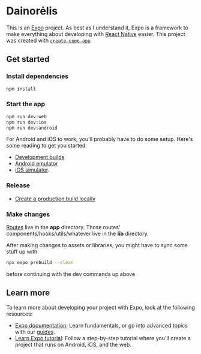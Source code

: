 # Dainorėlis

This is an [Expo](https://expo.dev) project. As best as I understand it, Expo is a framework to make everything about developing with [React Native](https://reactnative.dev/) easier. This project was created with [`create-expo-app`](https://www.npmjs.com/package/create-expo-app).

## Get started

### Install dependencies

```bash
npm install
```

### Start the app

```bash
npm run dev:web
npm run dev:ios
npm run dev:android
```

For Android and iOS to work, you'll probably have to do some setup. Here's some reading to get you started:

- [Development builds](https://docs.expo.dev/develop/development-builds/introduction/)
- [Android emulator](https://docs.expo.dev/workflow/android-studio-emulator/)
- [iOS simulator](https://docs.expo.dev/workflow/ios-simulator/).

### Release

- [Create a production build locally](https://docs.expo.dev/guides/local-app-production/#app-submission-using-app-store-connect)

### Make changes

[Routes](https://docs.expo.dev/router/introduction) live in the **app** directory. Those routes' components/hooks/utils/whatever live in the **lib** directory.

After making changes to assets or libraries, you might have to sync some stuff up with

```bash
npx expo prebuild --clean
```

before continuing with the dev commands up above

## Learn more

To learn more about developing your project with Expo, look at the following resources:

- [Expo documentation](https://docs.expo.dev/): Learn fundamentals, or go into advanced topics with our [guides](https://docs.expo.dev/guides).
- [Learn Expo tutorial](https://docs.expo.dev/tutorial/introduction/): Follow a step-by-step tutorial where you'll create a project that runs on Android, iOS, and the web.
